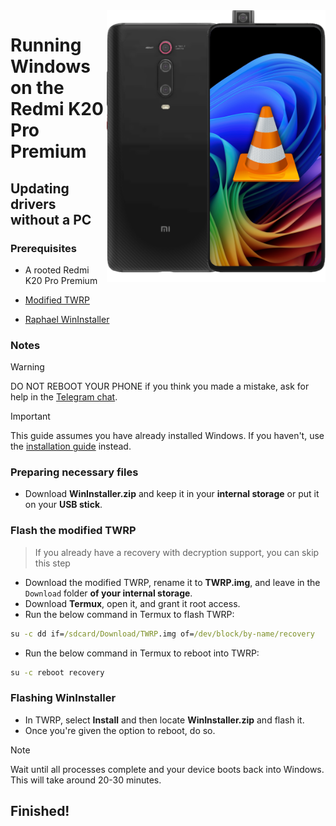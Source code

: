 <img align="right" src="https://github.com/new-WoA-Raphael/woa-raphael/blob/main/media/raphaelbutnotass.png" width="350" alt="Windows 11 running on a Redmi K20 Pro">

# Running Windows on the Redmi K20 Pro Premium

## Updating drivers without a PC

### Prerequisites
- A rooted Redmi K20 Pro Premium

- [Modified TWRP](https://github.com/new-WoA-Raphael/woa-raphael/releases/download/Files/modded-twrp-raphael.img)

- [Raphael WinInstaller](https://github.com/new-WoA-Raphael/woa-raphael/releases/download/Files/RaphaelWinInstaller.zip)

### Notes
> [!WARNING]  
> 
> DO NOT REBOOT YOUR PHONE if you think you made a mistake, ask for help in the [Telegram chat](https://t.me/woaraphael).

> [!Important]
> This guide assumes you have already installed Windows. If you haven't, use the [installation guide](nopc.md) instead.

### Preparing necessary files
- Download **WinInstaller.zip** and keep it in your **internal storage** or put it on your **USB stick**.

### Flash the modified TWRP
> If you already have a recovery with decryption support, you can skip this step
- Download the modified TWRP, rename it to **TWRP.img**, and leave in the `Download` folder **of your internal storage**.
- Download **Termux**, open it, and grant it root access.
- Run the below command in Termux to flash TWRP:
```cmd
su -c dd if=/sdcard/Download/TWRP.img of=/dev/block/by-name/recovery
```
- Run the below command in Termux to reboot into TWRP:
```cmd
su -c reboot recovery
```

### Flashing WinInstaller
- In TWRP, select **Install** and then locate **WinInstaller.zip** and flash it.
- Once you're given the option to reboot, do so.
> [!Note]
> Wait until all processes complete and your device boots back into Windows. This will take around 20-30 minutes.

## Finished!
































